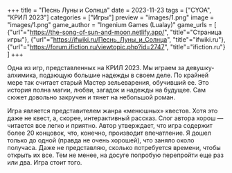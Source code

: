 +++
title = "Песнь Луны и Солнца"
date = 2023-11-23
tags = ["CYOA", "КРИЛ 2023"]
categories = ["Игры"]
preview = "images/1.png"
image = "images/1.png"
game_author = "Ingenium Games (Lualay)"
game_urls = [
    {"url"="https://the-song-of-sun-and-moon.netlify.app/", "title"="Страница игры"},
    {"url"="https://ifwiki.ru/Песнь_Луны_и_Солнца", "title"="ifwiki.ru"},
    {"url"="https://forum.ifiction.ru/viewtopic.php?id=2747", "title"="ifiction.ru"}
]
+++

Одна из игр, представленных на КРИЛ 2023. Мы играем за девушку-алхимика, подающую большие надежды в своем деле. По крайней мере так считает старый Мастер зельеварения, обучивший ее. Это история полна магии, любви, загадок и надежды на будущее. Сам сюжет довольно закручен и тянет на небольшой роман.

Игра является представителем жанра «менюшных» квестов. Хотя это даже не квест, а, скорее, интерактивный рассказ. Слог автора хорош — читается все легко и приятно. Автор утверждает, что игра содержит более 20 концовок, что, конечно, производит впечатление. Я дошел только до одной (правда не очень хорошей), что заняло около получаса. Даже не представляю, сколько потребуется времени, чтобы открыть их все. Тем не менее, на досуге попробую перепройти еще раз или два. Игра стоит того.